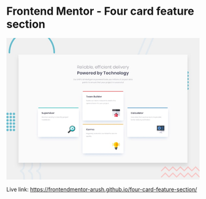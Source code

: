 # Frontend Mentor - Four card feature section

![Design preview for the Four card feature section coding challenge](./design/desktop-preview.jpg)

Live link: https://frontendmentor-arush.github.io/four-card-feature-section/
